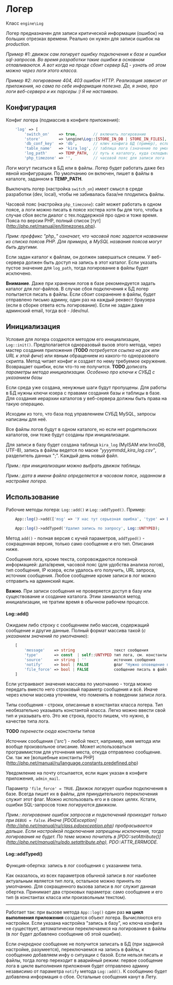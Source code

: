 # Логер

Класс `engine\Log`

Логер предназначен для записи критической информации (ошибок) на больших отрезках времени. Реально он нужен для записи ошибок на *production*. 

*Пример #1: движок сам логирует ошибку подключения к базе и ошибки sql-запросов. Во время разработки такие ошибки в основном отлавливаются. А вот когда на проде сбоит сервер БД - узнать об этом можно через логи этого класса.*

*Пример #2: логирование 404, 403 ошибок HTTP. Реализация зависит от приложения, но сама по себе информация полезна. Да, я знаю, про логи веб-сервера и их парсеры :) Я не настаиваю.*

## Конфигурация

Конфиг логера (подмассив в конфиге приложения):
```PHP
    'log' => [
        'switch_on'    => true,       // включить логирование
        'store'        => \engine\Log::[STORE_IN_DB | STORE_IN_FILES], // тип хранителя логов
        'db_conf_key'  => 'db',       // ключ конфига БД (пример), если храним логи в базе
        'table_name'   => 'kira_log', // таблица лога (значение по умолчанию) при записи в БД
        'log_path'     => TEMP_PATH,  // путь к каталогу, куда складывать файлы логов, если храним в файлах
        'php_timezone' => '',         // часовой пояс для записи лога
```
 
Логи могут писаться в БД или в файлы. Логер будет работать даже без явной конфигурации. По умолчанию он включен, пишет в файлы в каталоге, заданном в **TEMP_PATH**.

Выключать логер (настройка `switch_on`) имеет смысл в среде разработки (dev, local), чтобы не забивалась база/не плодились файлы.

Часовой пояс (настройка `php_timezone`): сайт может работать в одном поясе, а логи можно писать в поясе хостера хотя бы для того, чтобы в случае сбоя вести диалог с тех.поддержкой про одно и тоже время. Пояса по версии PHP, полный cписок [тут] (http://php.net/manual/en/timezones.php).

*Прим: преффикс "php_" означает, что часовой пояс задается названием из списка поясов PHP. Для примера, в MySQL названия поясов могут быть другими.*
                         
Если задан каталог к файлам, он должен завершаться слешем. У веб-сервера должен быть доступ на запись в этот каталог. Если указать пустое значение для `log_path`, тогда логирование в файлы будет исключено.

**Внимание**. Даже при хранении логов в базе рекомендуется задать каталог для лог-файлов. В случае сбоя подключения к БД логер попытается писать в файлы. Если сбоит сохранение в файлы, будет отправлено письмо админу, один раз на каждый реквест браузера (если в сборке ответа есть логирование). Если не задан даже админский email, тогда всё - /dev/nul.

## Инициализация

Условия для логера создаются методом его инициализации, `Log::init()`. Предполагается одноразовый вызов этого метода, через мастер создания приложения (**TODO** *потребуется ссылка на док или URL к этой фиче*) или явным обращением из какого-то одноразового скрипта. Метод читает конфиг и создает по нему требуемое окружение. Возвращает ошибки, если что-то не получится.
**TODO** *дописать параметры метода инициализации. Особенно про ключи к СУБД с указанием базы*

Если среда уже создана, ненужные шаги будут пропущены. Для работы в БД нужны ключи юзера с правами создания базы и таблицы в базе. Для создания иерархии каталогов у веб-сервера должны быть права на такую операцию.

Исходим из того, что база под управлением СУБД MySQL, запросы написаны для неё.

Все файлы логов будут в одном каталоге, но если нет родительских каталогов, они тоже будут созданы при инициализации.

Для записи в базу будет создана таблица `kira_log` (MyISAM или InnoDB, UTF-8), запись в файлы ведется по маске *"yyyymmdd_kira_log.csv"*, разделитель данных ";". Каждый день новый файл.

*Прим.: при инициализации можно выбрать движок таблицы.*

*Прим.: дата в имени файла определяется в часовом поясе, заданном в настройке логера.*

## Использование 

Рабочие методы логера: `Log::add()` и `Log::addTyped()`. Пример:

```PHP
    App::log()->add(['msg' => 'У нас тут серьезная ошибка', 'type' => Log::EXCEPTION, 'notify' => true]);
    
    App::log()->addTyped('Удалил запись по запросу', Log::UNTYPED);
```

Метод `add()` - полная версия с кучей параметров, `addTyped()` - сокращенная версия, только само сообщение и его тип. Описания ниже.
 
Сообщения лога, кроме текста, сопровождаются полезной информацией: дата/время, часовой пояс (для удобства анализа логов), тип сообщения, IP юзера, если удалось его получить, URL запроса, источник сообщения. Любое сообщение кроме записи в лог можно отправить на админский ящик.

**Важно**. При записи сообщения не проверяется доступ в базу или существование и создание каталога. Этим занимался метод инициализации, не тратим время в обычном рабочем процессе. 

#### Log::add()

Ожидаем либо строку с сообщением либо массив, содержащий сообщение и другие данные. Полный формат массива такой (*с указанием значений по умолчанию*):

```PHP
    [
        'message'    => string                 текст сообщения
        'type'       => const  | self::UNTYPED тип лога, см. константы этого класса
        'source'     => string | ''            источник сообщения
        'notify'     => bool | FALSE           флаг "Нужно оповещение по почте"
        'file_force' => bool | FALSE           сообщение писать в файл, независимо от настройки.
    ]
```


Если устраивают значения массива по умолчанию - тогда можно передать вместо него строковый параметр сообщения и всё. Иначе через ключи массива уточняем, что поменять в поведении записи лога.

Типы сообщения - строки, описанные в константах класса логера. Тип необязательно указывать константой класса. Легко можно ввести свой тип и указывать его. Это же строка, просто пишем, что нужно, в качестве типа лога.

**TODO** *перенести сюда константы типов*

Источник сообщения (*'src'*) - любой текст, например, имя метода или вообще произвольное описание. Может использоваться программистом для уточнения места, откуда отправлено сообщение. См. так же [волшебные константы PHP] (http://php.net/manual/ru/language.constants.predefined.php)

Уведомление на почту отсылается, если ящик указан в конфиге приложения, `admin_mail`.

Параметр `'file_force' = TRUE`. Движок логирует ошибки подключения в базе. Всегда пишет их в файлы, для принудительного переключения служит этот флаг. Можно использовать его и в своих целях. Кстати, ошибки SQL-запросов тоже логируются движком.

*Прим.: логирование ошибок запросов и подключений проиходит только при `DEBUG = false`. Иначе [PDOException] (http://php.net/manual/ru/class.pdoexception.php) пробрасывается дальше. Если настройкой подключения запрещены исключения, тогда логирования не будет. По теме можно почитать в [PDO::setAttribute()] (http://php.net/manual/ru/pdo.setattribute.php), PDO::ATTR_ERRMODE.*

#### Log::addTyped()

Функция-обертка: запись в лог сообщения с указанием типа.

Как оказалось, из всех параметров обычной записи в лог наиболее актуальным является тип лога, остальное можно принять по умолчанию. Для сокращенного вызова записи в лог служит данная обертка. Принимает два строковых параметра: само сообщение и его тип (в константах класса или произвольным текстом).

---

Работает так: при вызове метода `App::log()` один раз **на цикл выполнения приложения** создается объект логера. Вычисляются его настройки. Если указана настройка "запись в базу", но ключа конфига не существует, автоматически переключаемся на логирование в файлы (в лог будет добавлено сообщение об этой ошибке).
 
Если *очередное* сообщение не получится записать в БД (при заданной настройке, разумеется), переключаемся на запись в файлы, к сообщению добавляем инфу о ситуации с базой. Если нельзя писать и файлы, тогда логер переходит в аварийный режим: первое сообщение лога в цикле выполнения приложения будет отправлено админу независимо от параметра `notify` метода `Log::add()`. К сообщению будет добавлена информация о сбое. Остальные сообщения канут в Лету.
